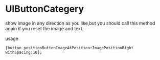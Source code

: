 # UIButtonCategery

show image in any direction as you like,but you should call this method again if you reset the image and text.

usage 

    [button positionButtonImageAtPosition:ImagePositionRight withSpacing:10];
